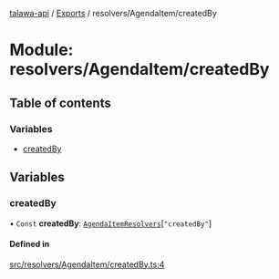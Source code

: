 [talawa-api](../README.md) / [Exports](../modules.md) / resolvers/AgendaItem/createdBy

# Module: resolvers/AgendaItem/createdBy

## Table of contents

### Variables

- [createdBy](resolvers_AgendaItem_createdBy.md#createdby)

## Variables

### createdBy

• `Const` **createdBy**: [`AgendaItemResolvers`](types_generatedGraphQLTypes.md#agendaitemresolvers)[``"createdBy"``]

#### Defined in

[src/resolvers/AgendaItem/createdBy.ts:4](https://github.com/PalisadoesFoundation/talawa-api/blob/0deccac/src/resolvers/AgendaItem/createdBy.ts#L4)
